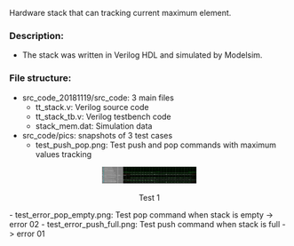 Hardware stack that can tracking current maximum element. 
### Description:   
  - The stack was written in Verilog HDL and simulated by Modelsim.
### File structure:
  - src_code_20181119/src_code: 3 main files
    - tt_stack.v: Verilog source code
    - tt_stack_tb.v: Verilog testbench code
    - stack_mem.dat: Simulation data 
  - src_code/pics: snapshots of 3 test cases
    - test_push_pop.png: Test push and pop commands with maximum values tracking
<figure>
<p align="center"><img src="https://github.com/nxthuan512/Hardware-stack-maxium-tracking/blob/master/src_code_20181119/pics/test_push_pop.PNG" alt="hinh1" width="40%"></p>    
<figcaption><p align="center">Test 1</p></figcaption>
</figure>
    - test_error_pop_empty.png: Test pop command when stack is empty -> error 02
    - test_error_push_full.png: Test push command when stack is full -> error 01
  
